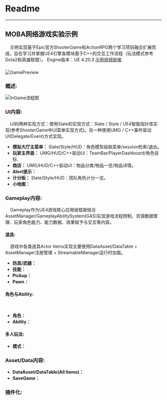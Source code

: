 # Readme 
---
    
## MOBA网络游戏实验示例

&nbsp;&nbsp;&nbsp;&nbsp;示例实现基于Epic官方ShooterGame和ActionRPG两个学习项目融合扩展而成。旨在学习并掌握UE4引擎各模块基于C++的交互工作流程（玩法模式参考Dota2和英雄联盟）。
Engine版本：UE 4.20.3
<a href="https://www.bilibili.com/video/BV1cz4y1o79a"> 示例视频链接</a>  

##### 
![GamePreview](https://yw-dev.github.io/content/posts/2019-04-17/Shotcut.png)


###  概述:
![InGame流程图](https://yw-dev.github.io/content/posts/2019-04-17/InGame.png)

###  UI内容:

&nbsp;&nbsp;&nbsp;&nbsp;UI的两种实现方式：使用Slate的实现方式：Slate / Style / UE4智能指针库实现(参考ShooterGame中UI菜单实现方式)。另一种使用UMG / C++事件驱动UI(Delegate/Event)方式实现。

- **模拟大厅主菜单：** Slate/Style/HUD：角色模型级联菜单/session检索/退出。
- **玩家主界面：** UMG/HUD/C++驱动UI：TeamBar/PlayerDashboard/角色目标.
- **商店：** UMG/HUD/C++驱动UI：物品分类/物品一览/物品详情。
- **Alert提示：** 
- **计分板：**  Slate/Style/HUD：团队角色计分一览。
- **小地图：** 

###  Gameplay内容:

&nbsp;&nbsp;&nbsp;&nbsp;Gameplay作为UE4游戏核心应用层框架结合AssetManager/GameplayAbilitySystem(GAS)实现游戏流程控制、资源数据管理、玩家角色能力、能力数据、效果赋予与交互等内容。

####  道具:

&nbsp;&nbsp;&nbsp;&nbsp;游戏中各类道具Actor Items实现主要使用DataAsset/DataTable + AssetManager注册管理 + StreamableManager运行时加载。

- **防具/武器：** 
- **技能：** 
- **Pickup：** 
- **Pawn：** 

####  角色与Ability:

&nbsp;&nbsp;&nbsp;&nbsp;

- **角色：** 
- **Ability：** 

####  多人玩法:
- **模式：** 

###  Asset/Data内容:
- **DataAsset/DataTable(All Items)：** 
- **SaveGame：** 

###  插件化:




